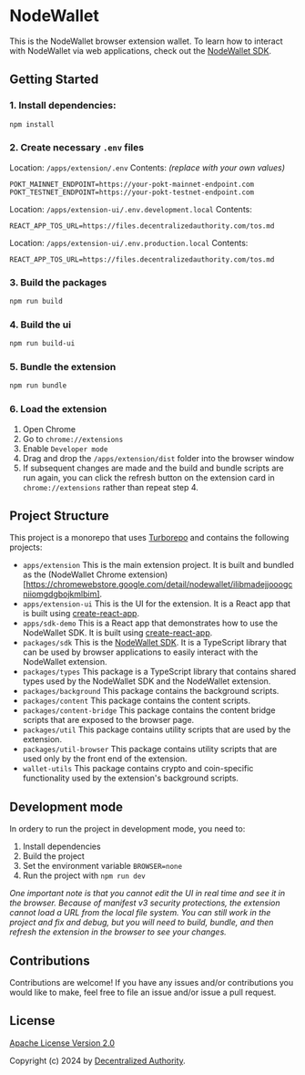 # NodeWallet

This is the NodeWallet browser extension wallet. To learn how to interact with NodeWallet via web applications, check out the [NodeWallet SDK](https://github.com/decentralized-authority/nodewallet/blob/master/packages/sdk/README.md).

## Getting Started

### 1. Install dependencies:
```sh
npm install
```

### 2. Create necessary `.env` files
Location: `/apps/extension/.env`
Contents: *(replace with your own values)*
```
POKT_MAINNET_ENDPOINT=https://your-pokt-mainnet-endpoint.com
POKT_TESTNET_ENDPOINT=https://your-pokt-testnet-endpoint.com
```
Location: `/apps/extension-ui/.env.development.local`
Contents:
```
REACT_APP_TOS_URL=https://files.decentralizedauthority.com/tos.md
```
Location: `/apps/extension-ui/.env.production.local`
Contents:
```
REACT_APP_TOS_URL=https://files.decentralizedauthority.com/tos.md
```

### 3. Build the packages
```sh
npm run build
```

### 4. Build the ui
```sh
npm run build-ui
```

### 5. Bundle the extension
```sh
npm run bundle
```

### 6. Load the extension
1. Open Chrome
2. Go to `chrome://extensions`
3. Enable `Developer mode`
4. Drag and drop the `/apps/extension/dist` folder into the browser window
5. If subsequent changes are made and the build and bundle scripts are run again, you can click the refresh button on the extension card in `chrome://extensions` rather than repeat step 4.

## Project Structure

This project is a monorepo that uses [Turborepo](https://turbo.build/repo) and contains the following projects:

* `apps/extension` This is the main extension project. It is built and bundled as the (NodeWallet Chrome extension)[https://chromewebstore.google.com/detail/nodewallet/ilibmadejjooogcniiomgdgbojkmlbim].
* `apps/extension-ui` This is the UI for the extension. It is a React app that is built using [create-react-app](https://create-react-app.dev/).
* `apps/sdk-demo` This is a React app that demonstrates how to use the NodeWallet SDK. It is built using [create-react-app](https://create-react-app.dev/).
* `packages/sdk` This is the [NodeWallet SDK](https://github.com/decentralized-authority/nodewallet/blob/master/packages/sdk/README.md). It is a TypeScript library that can be used by browser applications to easily interact with the NodeWallet extension.
* `packages/types` This package is a TypeScript library that contains shared types used by the NodeWallet SDK and the NodeWallet extension.
* `packages/background` This package contains the background scripts.
* `packages/content` This package contains the content scripts.
* `packages/content-bridge` This package contains the content bridge scripts that are exposed to the browser page.
* `packages/util` This package contains utility scripts that are used by the extension.
* `packages/util-browser` This package contains utility scripts that are used only by the front end of the extension.
*  `wallet-utils` This package contains crypto and coin-specific functionality used by the extension's background scripts.

## Development mode
In ordery to run the project in development mode, you need to:
1. Install dependencies
2. Build the project
3. Set the environment variable `BROWSER=none`
4. Run the project with `npm run dev`

*One important note is that you cannot edit the UI in real time and see it in the browser. Because of manifest v3 security protections, the extension cannot load a URL from the local file system. You can still work in the project and fix and debug, but you will need to build, bundle, and then refresh the extension in the browser to see your changes.*

## Contributions
Contributions are welcome! If you have any issues and/or contributions you would like to make, feel free to file an issue and/or issue a pull request.

## License
[Apache License Version 2.0](https://github.com/decentralized-authority/nodewallet/blob/master/LICENSE)

Copyright (c) 2024 by [Decentralized Authority](https://decentralizedauthority.com/).
